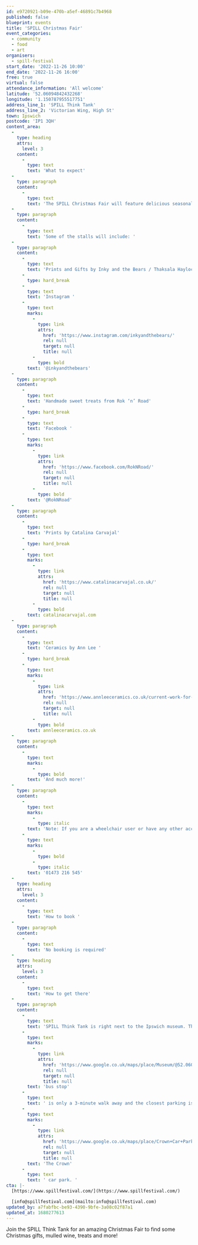```yaml
---
id: e9720921-b09e-470b-a5ef-46891c7b4968
published: false
blueprint: events
title: 'SPILL Christmas Fair'
event_categories:
  - community
  - food
  - art
organisers:
  - spill-festival
start_date: '2022-11-26 10:00'
end_date: '2022-11-26 16:00'
free: true
virtual: false
attendance_information: 'All welcome'
latitude: '52.06094842432268'
longitude: '1.150787955517751'
address_line_1: 'SPILL Think Tank'
address_line_2: 'Victorian Wing​, High St'
town: Ipswich
postcode: 'IP1 3QH'
content_area:
  -
    type: heading
    attrs:
      level: 3
    content:
      -
        type: text
        text: 'What to expect'
  -
    type: paragraph
    content:
      -
        type: text
        text: 'The SPILL Christmas Fair will feature delicious seasonal treats, and stalls from local artists and makers - selling prints, artwork and crafts. Find fantastic gifts, enjoy a mince pie and listen to Christmas tunes from our in-house DJ.'
  -
    type: paragraph
    content:
      -
        type: text
        text: 'Some of the stalls will include: '
  -
    type: paragraph
    content:
      -
        type: text
        text: 'Prints and Gifts by Inky and the Bears / Thaksala Haylock'
      -
        type: hard_break
      -
        type: text
        text: 'Instagram '
      -
        type: text
        marks:
          -
            type: link
            attrs:
              href: 'https://www.instagram.com/inkyandthebears/'
              rel: null
              target: null
              title: null
          -
            type: bold
        text: '@inkyandthebears'
  -
    type: paragraph
    content:
      -
        type: text
        text: 'Handmade sweet treats from Rok ‘n’ Road'
      -
        type: hard_break
      -
        type: text
        text: 'Facebook '
      -
        type: text
        marks:
          -
            type: link
            attrs:
              href: 'https://www.facebook.com/RokNRoad/'
              rel: null
              target: null
              title: null
          -
            type: bold
        text: '@RokNRoad'
  -
    type: paragraph
    content:
      -
        type: text
        text: 'Prints by Catalina Carvajal'
      -
        type: hard_break
      -
        type: text
        marks:
          -
            type: link
            attrs:
              href: 'https://www.catalinacarvajal.co.uk/'
              rel: null
              target: null
              title: null
          -
            type: bold
        text: catalinacarvajal.com
  -
    type: paragraph
    content:
      -
        type: text
        text: 'Ceramics by Ann Lee '
      -
        type: hard_break
      -
        type: text
        marks:
          -
            type: link
            attrs:
              href: 'https://www.annleeceramics.co.uk/current-work-for-sale'
              rel: null
              target: null
              title: null
          -
            type: bold
        text: annleeceramics.co.uk
  -
    type: paragraph
    content:
      -
        type: text
        marks:
          -
            type: bold
        text: 'And much more!'
  -
    type: paragraph
    content:
      -
        type: text
        marks:
          -
            type: italic
        text: 'Note: If you are a wheelchair user or have any other access requirements you would like to discuss with us before your visit, please call '
      -
        type: text
        marks:
          -
            type: bold
          -
            type: italic
        text: '01473 216 545'
  -
    type: heading
    attrs:
      level: 3
    content:
      -
        type: text
        text: 'How to book '
  -
    type: paragraph
    content:
      -
        type: text
        text: 'No booking is required'
  -
    type: heading
    attrs:
      level: 3
    content:
      -
        type: text
        text: 'How to get there'
  -
    type: paragraph
    content:
      -
        type: text
        text: 'SPILL Think Tank is right next to the Ipswich museum. The closest '
      -
        type: text
        marks:
          -
            type: link
            attrs:
              href: 'https://www.google.co.uk/maps/place/Museum/@52.0606482,1.1502627,18.83z/data=!4m12!1m6!3m5!1s0x47d9a1d28b0e3903:0xcc28aeb4cb01b07c!2sSPILL+Think+Tank!8m2!3d52.0607945!4d1.1507401!3m4!1s0x47d9a1d2f3189d57:0xb23d7708dd715350!8m2!3d52.060497!4d1.15128'
              rel: null
              target: null
              title: null
        text: 'bus stop'
      -
        type: text
        text: ' is only a 3-minute walk away and the closest parking is the '
      -
        type: text
        marks:
          -
            type: link
            attrs:
              href: 'https://www.google.co.uk/maps/place/Crown+Car+Park/@52.0600684,1.1490203,17.58z/data=!4m22!1m16!4m15!1m6!1m2!1s0x47d9a1d28b0e3903:0xcc28aeb4cb01b07c!2sSPILL+Think+Tank,+Victorian+Wing%E2%80%8B,+High+St,+Ipswich+IP1+3QH!2m2!1d1.1507401!2d52.0607945!1m6!1m2!1s0x47d9a1cd5d8f1e39:0xbff6926cb6aa9ee7!2sSt+Matthews+Street+Adjacent+Ipswich+Furniture+Project,+Ipswich,+Ipswich+IP1+3EU!2m2!1d1.1490037!2d52.0595276!3e3!3m4!1s0x47d9a1d2e3079235:0x3be477b8f9b3a15f!8m2!3d52.0601593!4d1.1525313https://www.google.co.uk/maps/place/Crown+Car+Park/@52.0600684,1.1490203,17.58z/data=!4m22!1m16!4m15!1m6!1m2!1s0x47d9a1d28b0e3903:0xcc28aeb4cb01b07c!2sSPILL+Think+Tank,+Victorian+Wing%E2%80%8B,+High+St,+Ipswich+IP1+3QH!2m2!1d1.1507401!2d52.0607945!1m6!1m2!1s0x47d9a1cd5d8f1e39:0xbff6926cb6aa9ee7!2sSt+Matthews+Street+Adjacent+Ipswich+Furniture+Project,+Ipswich,+Ipswich+IP1+3EU!2m2!1d1.1490037!2d52.0595276!3e3!3m4!1s0x47d9a1d2e3079235:0x3be477b8f9b3a15f!8m2!3d52.0601593!4d1.1525313'
              rel: null
              target: null
              title: null
        text: 'The Crown'
      -
        type: text
        text: ' car park. '
cta: |-
  [https://www.spillfestival.com/](https://www.spillfestival.com/)

  [info@spillfestival.com](mailto:info@spillfestival.com)
updated_by: a7fabfbc-be93-4390-9bfe-3a08c02f87a1
updated_at: 1680277613
---
```

Join the SPILL Think Tank for an amazing Christmas Fair to find some Christmas gifts, mulled wine, treats and more!